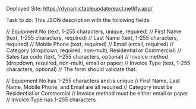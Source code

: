 Deployed Site: https://dynamictableupdatereact.netlify.app/


Task to do: This JSON description with the following fields:

// Equipment No (text, 1-255 characters, unique, required)
// First Name (text, 1-255 characters, required)
// Last Name (text, 1-255 characters, required)
// Mobile Phone (text, required)
// Email (email, required)
// Category (dropdown, required, non-multi, Residential or Commercial)
// Sales tax code (text, 1-255 characters, optional)
// Invoice method (dropdown, required, non-multi, email or paper)
// Invoice Type (text, 1-255 characters, optional)
// The form should validate that:

// Equipment No has 1-255 characters and is unique
// First Name, Last Name, Mobile Phone, and Email are all required
// Category must be Residential or Commercial
// Invoice method must be either email or paper
// Invoice Type has 1-255 characters
